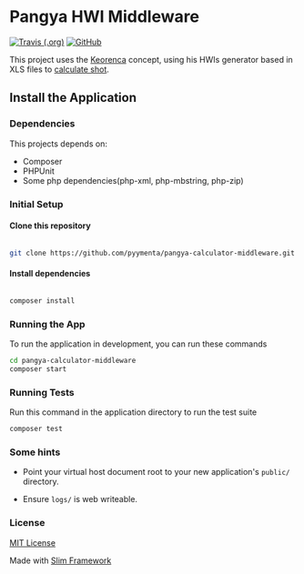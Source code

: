 # Pangya HWI Middleware

[![Travis (.org)](https://travis-ci.org/pyymenta/pangya-calculator-middleware.svg?branch=master)](https://travis-ci.org/pyymenta/pangya-calculator-middleware)
[![GitHub](https://img.shields.io/github/license/pyymenta/pangya-calculator-middleware)](./LICENSE)

This project uses the [Keorenca](https://kyorenca.wordpress.com/2013/01/27/geradores-calculadora-e-consideracoes-sobre-calculos/) concept, using his HWIs generator based in XLS files to [calculate shot](https://www.youtube.com/watch?v=uVhy7aj_Akg).

## Install the Application

### Dependencies

This projects depends on:

- Composer
- PHPUnit
- Some php dependencies(php-xml, php-mbstring, php-zip)

### Initial Setup

#### Clone this repository

```sh

git clone https://github.com/pyymenta/pangya-calculator-middleware.git

```

#### Install dependencies

```sh

composer install

```

### Running the App

To run the application in development, you can run these commands

```sh
cd pangya-calculator-middleware
composer start
```

### Running Tests

Run this command in the application directory to run the test suite

```sh
composer test
```

### Some hints

- Point your virtual host document root to your new application's `public/` directory.

- Ensure `logs/` is web writeable.

### License

[MIT License](./LICENSE)

Made with [Slim Framework](http://www.slimframework.com/)
